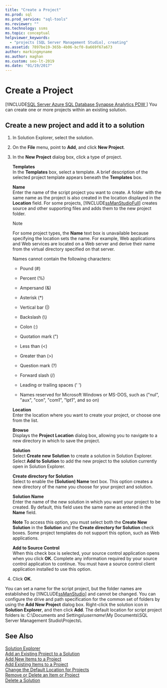 ```yaml
---
title: "Create a Project"
ms.prod: sql
ms.prod_service: "sql-tools"
ms.reviewer: ""
ms.technology: ssms
ms.topic: conceptual
helpviewer_keywords: 
  - "projects [SQL Server Management Studio], creating"
ms.assetid: 7897be19-365b-4b06-bcf0-8a669f67a673
author: markingmyname
ms.author: maghan
ms.custom: seo-lt-2019
ms.date: "01/19/2017"
---
```


# Create a Project

[!INCLUDE[SQL Server Azure SQL Database Synapse Analytics PDW ](../../includes/applies-to-version/sql-asdb-asdbmi-asa-pdw.md)]
You can create one or more projects within an existing solution.  
  
## Create a new project and add it to a solution  
  
1.  In Solution Explorer, select the solution.  
  
2.  On the **File** menu, point to **Add**, and click **New Project**.  
  
3.  In the  **New Project** dialog box, click a type of project.  
  
    **Templates**  
    In the **Templates** box, select a template. A brief description of the selected project template appears beneath the **Templates** box.  
  
    **Name**  
    Enter the name of the script project you want to create. A folder with the same name as the project is also created in the location displayed in the **Location** field. For some projects, [!INCLUDE[ssManStudioFull](../../includes/ssmanstudiofull-md.md)] creates source and other supporting files and adds them to the new project folder.  
  
    > [!NOTE]  
    > For some project types, the **Name** text box is unavailable because specifying the location sets the name. For example, Web applications and Web services are located on a Web server and derive their name from the virtual directory specified on that server.  
  
    Names cannot contain the following characters:  
  
    -   Pound (#)  
  
    -   Percent (%)  
  
    -   Ampersand (&)  
  
    -   Asterisk (*)  
  
    -   Vertical bar (|)  
  
    -   Backslash (\\)  
  
    -   Colon (:)  
  
    -   Quotation mark (")  
  
    -   Less than (\<)  
  
    -   Greater than (>)  
  
    -   Question mark (?)  
  
    -   Forward slash (/)  
  
    -   Leading or trailing spaces (' ')  
  
    -   Names reserved for Microsoft Windows or MS-DOS, such as ("nul", "aux", "con", "com1", "lpt1", and so on)  
  
    **Location**  
    Enter the location where you want to create your project, or choose one from the list.  
  
    **Browse**  
    Displays the **Project Location** dialog box, allowing you to navigate to a new directory in which to save the project.  
  
    **Solution**  
    Select **Create new Solution** to create a solution in Solution Explorer. Select **Add to Solution** to add the new project to the solution currently open in Solution Explorer.  
  
    **Create directory for Solution**  
    Select to enable the **(Solution) Name** text box. This option creates a new directory of the name you choose for your project and solution.  
  
    **Solution Name**  
    Enter the name of the new solution in which you want your project to be created. By default, this field uses the same name as entered in the **Name** field.  
  
    **Note** To access this option, you must select both the **Create New Solution** in the **Solution** and the **Create directory for Solution** check boxes. Some project templates do not support this option, such as Web applications.  
  
    **Add to Source Control**  
    When this check box is selected, your source control application opens when you click **OK**. Complete any information required by your source control application to continue. You must have a source control client application installed to use this option.  
  
4.  Click **OK**.  
  
You can set a name for the script project, but the folder names are established by [!INCLUDE[ssManStudio](../../includes/ssmanstudio-md.md)] and cannot be changed. You can configure the drive and path specification for the common set of folders by using the **Add New Project** dialog box. Right-click the solution icon in **Solution Explorer**, and then click **Add**. The default location for script project folders is: C:\Documents and Settings\\*username*\My Documents\SQL Server Management Studio\Projects\\.  
  
## See Also

[Solution Explorer](../../ssms/solution/solution-explorer.md)  
[Add an Existing Project to a Solution](../../ssms/solution/add-an-existing-project-to-a-solution.md)  
[Add New Items to a Project](../../ssms/solution/add-new-items-to-a-project.md)  
[Add Existing Items to a Project](../../ssms/solution/add-existing-items-to-a-project.md)  
[Change the Default Location for Projects](../../ssms/solution/change-the-default-location-for-projects.md)  
[Remove or Delete an Item or Project](../../ssms/solution/remove-or-delete-an-item-or-project.md)  
[Delete a Solution](../../ssms/solution/delete-a-solution.md)  